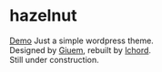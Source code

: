 # hazelnut
[Demo](https://yuusan.xyz)
Just a simple wordpress theme.<br>
Designed by [Giuem](https://www.giuem.com), rebuilt by [lchord](https://yuusan.xyz).<br>
Still under construction.
